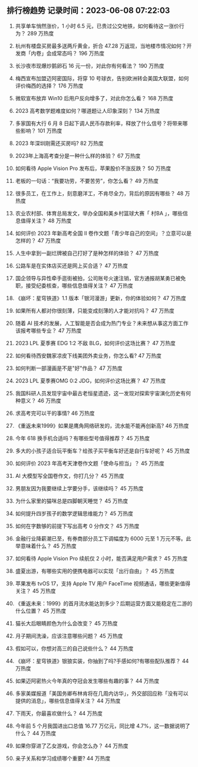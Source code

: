 
## 排行榜趋势 记录时间：2023-06-08 07:22:03
  
  1. 共享单车悄然涨价，1 小时 6.5 元，已贵过公交地铁，如何看待这一涨价行为？ 289 万热度
    
  2. 杭州有楼盘买房最多送两斤黄金，折合 47.28 万返现，当地楼市情况如何？开发商「内卷」会成常态吗？ 196 万热度
    
  3. 长沙夜市现爆炒鹅卵石 16 元一份，对此你有何看法？ 190 万热度
    
  4. 梅西宣布加盟迈阿密国际，将穿 10 号球衣，告别欧洲转会美国大联盟，如何评价梅西的选择？ 176 万热度
    
  5. 微软宣布放弃 Win10 后用户反向增多了，对此你怎么看？ 168 万热度
    
  6. 2023 高考数学题难度如何？哪道题让人印象深刻？ 134 万热度
    
  7. 多家国有大行 6 月 8 日起下调人民币存款利率，释放了什么信号？将带来哪些影响？ 101 万热度
    
  8. 2023 年深圳刚需还买房吗? 82 万热度
    
  9. 2023年上海高考查分是一种什么样的体验？ 67 万热度
    
  10. 如何看待 Apple Vision Pro 发布后，苹果股价不涨反跌？ 50 万热度
    
  11. 老板的一句话：“我要功劳，不要苦劳”，你怎么看？ 49 万热度
    
  12. 很多员工，在工作上，刻意磨洋工，不肯尽全力，背后的原因有哪些？ 48 万热度
    
  13. 农业农村部、体育总局发文，举办全国和美乡村篮球大赛「 村BA 」，哪些信息值得关注？ 48 万热度
    
  14. 如何评价 2023 年新高考全国 Ⅱ 卷作文题「青少年自己的空间」？立意可以是怎样的？ 47 万热度
    
  15. 人生中拿到一副烂牌被自己打好了是种怎样的体验？ 47 万热度
    
  16. 公路车是在实体店买还是网上买合适？ 47 万热度
    
  17. 国企领导与异性牵手逛街被拍，公司账号火速注销，官方通报胡某勇已被免职，接受纪委核查，哪些信息值得关注？ 47 万热度
    
  18. 《崩坏：星穹铁道》1.1 版本「银河漫游」更新，你的体验如何？ 47 万热度
    
  19. 如果所有人都对你很刻薄，只能变成刻薄的人才能对抗吗？ 47 万热度
    
  20. 随着 AI 技术的发展，人工智能是否会成为热门专业？未来想从事这方面工作该报考哪些专业？ 47 万热度
    
  21. 2023 LPL 夏季赛 EDG 1:2 不敌 BLG，如何评价这场比赛？ 47 万热度
    
  22. 如何看待西安魏家凉皮下线美团外卖业务，你怎么看? 47 万热度
    
  23. 如何判断一部漫画是不是"好"作品？ 47 万热度
    
  24. 2023 LPL 夏季赛OMG 0:2 JDG，如何评价这场比赛？ 47 万热度
    
  25. 我国科研人员发现宇宙中最古老恒星遗迹，这一发现对探索宇宙演化历史有何种意义？ 46 万热度
    
  26. 求高考完可以干的事情? 46 万热度
    
  27. 《重返未来1999》如果是鹰角网络研发的，流水能不能再创新高? 46 万热度
    
  28. 今年 618 换手机合适吗？有哪些型号值得推荐？ 45 万热度
    
  29. 多大的小孩子适合玩平衡车？给孩子买平衡车好还是自行车好呢？ 45 万热度
    
  30. 如何评价 2023 年高考天津卷作文题「使命与担当」？ 45 万热度
    
  31. AI 大模型写全国卷作文，你打几分？ 45 万热度
    
  32. 男朋友因为我要继续上学要分手，该继续吗？ 45 万热度
    
  33. 为什么家里的猫咪总是四脚朝天睡觉？ 45 万热度
    
  34. 如何提升四岁孩子的数学逻辑思维能力？ 45 万热度
    
  35. 如何在字数够的前提下写出高考 0 分作文？ 45 万热度
    
  36. 金融行业降薪潮已至，有券商部分员工下调幅度为 6000 元至 1 万元不等。此举意味着什么？ 45 万热度
    
  37. 如何看待 Apple Vision Pro 续航仅 2 小时，能否满足用户需求？ 45 万热度
    
  38. 盛夏出游，有哪些实用的便携电器可以实现「出行自由」？ 45 万热度
    
  39. 苹果发布 tvOS 17，支持 Apple TV 用户 FaceTime 视频通话，哪些更新值得关注？ 45 万热度
    
  40. 《重返未来：1999》的首月流水能达到多少？后期运营方面又能稳定在二游的什么位置？ 45 万热度
    
  41. 猫长大后眼睛颜色为什么会改变？ 45 万热度
    
  42. 月子期间洗澡，应该注意哪些问题？ 45 万热度
    
  43. 假如可以，你想对高三的自己说些什么？ 44 万热度
    
  44. 《崩坏：星穹铁道》银狼实装，你抽到了吗?手感如何?有哪些配队推荐？ 44 万热度
    
  45. 如果迈阿密热火今年真的夺冠会发生哪些有趣的事？ 44 万热度
    
  46. 多家美媒报道「美国务卿布林肯将在几周内访华」，外交部回应称「没有可以提供的消息」，哪些信息值得关注？ 44 万热度
    
  47. 下雨天，你最喜欢做什么？ 44 万热度
    
  48. 今年前 5 个月我国进出口总值 16.77 万亿元，同比增 4.7%，这一数据说明了什么？ 44 万热度
    
  49. 如果你穿进了乙女游戏，你会怎么办？ 44 万热度
    
  50. 亲子关系和学习成绩哪个重要? 44 万热度
    